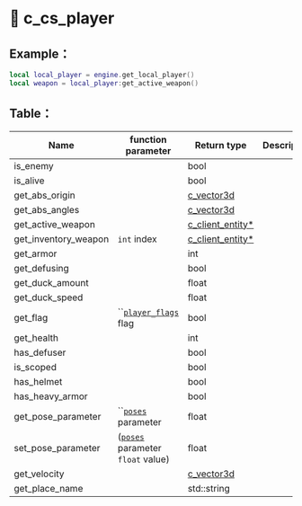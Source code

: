 # 🏸 c\_cs\_player

## Example：

```lua
local local_player = engine.get_local_player()
local weapon = local_player:get_active_weapon()
```

## Table：

| Name                   | function parameter                                             | Return type                                 | Description |
| ---------------------- | -------------------------------------------------------------- | ------------------------------------------- | ----------- |
| is\_enemy              |                                                                | bool                                        |             |
| is\_alive              |                                                                | bool                                        |             |
| get\_abs\_origin       |                                                                | [c\_vector3d](c\_vector3d.md)               |             |
| get\_abs\_angles       |                                                                | [c\_vector3d](c\_vector3d.md)               |             |
| get\_active\_weapon    |                                                                | [c\_client\_entity\*](c\_client\_entity.md) |             |
| get\_inventory\_weapon | `int` index                                                    | [c\_client\_entity\*](c\_client\_entity.md) |             |
| get\_armor             |                                                                | int                                         |             |
| get\_defusing          |                                                                | bool                                        |             |
| get\_duck\_amount      |                                                                | float                                       |             |
| get\_duck\_speed       |                                                                | float                                       |             |
| get\_flag              | ``[`player_flags`](../enumerations/player\_flags.md) flag      | bool                                        |             |
| get\_health            |                                                                | int                                         |             |
| has\_defuser           |                                                                | bool                                        |             |
| is\_scoped             |                                                                | bool                                        |             |
| has\_helmet            |                                                                | bool                                        |             |
| has\_heavy\_armor      |                                                                | bool                                        |             |
| get\_pose\_parameter   | ``[`poses`](../enumerations/poses.md) parameter                | float                                       |             |
| set\_pose\_parameter   | ([`poses`](../enumerations/poses.md) parameter  `float` value) | float                                       |             |
| get\_velocity          |                                                                | [c\_vector3d](c\_vector3d.md)               |             |
| get\_place\_name       |                                                                | std::string                                 |             |
